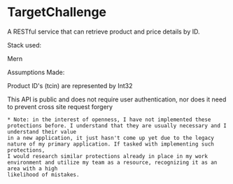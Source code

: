 # TargetChallenge
A RESTful service that can retrieve product and price details by ID.

Stack used:

Mern

Assumptions Made:

Product ID's (tcin) are represented by Int32

This API is public and does not require user authentication, nor does it need to prevent cross site request forgery

    * Note: in the interest of openness, I have not implemented these protections before. I understand that they are usually necessary and I understand their value 
    in a new application, it just hasn't come up yet due to the legacy nature of my primary application. If tasked with implementing such protections, 
    I would research similar protections already in place in my work environment and utilize my team as a resource, recognizing it as an area with a high
    likelihood of mistakes.
